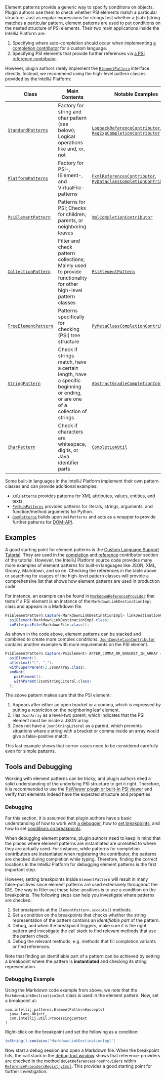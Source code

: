 [//]: # (title: Element Patterns)

<!-- Copyright 2000-2022 JetBrains s.r.o. and other contributors. Use of this source code is governed by the Apache 2.0 license that can be found in the LICENSE file. -->

Element patterns provide a generic way to specify conditions on objects.
Plugin authors use them to check whether PSI elements match a particular structure.
Just as regular expressions for strings test whether a (sub-)string matches a particular pattern, element patterns are used to put conditions on the nested structure of PSI elements.
Their two main applications inside the IntelliJ Platform are:

1. Specifying where auto-completion should occur when implementing [a completion contributor](completion_contributor.md) for a custom language.
2. Specifying PSI elements that provide further references via [a PSI reference contributor](psi_references.md#contributed-references).

However, plugin authors rarely implement the [`ElementPattern`](upsource:///platform/core-api/src/com/intellij/patterns/ElementPattern.java) interface directly.
Instead, we recommend using the high-level pattern classes provided by the IntelliJ Platform:

| Class                                                                                                   | Main Contents                                                                                                             | Notable Examples                                                                                                                                                                                                                                                                                  |
|---------------------------------------------------------------------------------------------------------|---------------------------------------------------------------------------------------------------------------------------|---------------------------------------------------------------------------------------------------------------------------------------------------------------------------------------------------------------------------------------------------------------------------------------------------|
| [`StandardPatterns`](upsource:///platform/core-api/src/com/intellij/patterns/StandardPatterns.java)     | Factory for string and char pattern (see below); Logical operations like and, or, not                                     | [`LogbackReferenceContributor`](upsource:///plugins/groovy/src/org/jetbrains/plugins/groovy/ext/logback/LogbackReferenceContributor.kt), [`RegExpCompletionContributor`](upsource:///RegExpSupport/src/org/intellij/lang/regexp/RegExpCompletionContributor.java)                                 |
| [`PlatformPatterns`](upsource:///platform/core-api/src/com/intellij/patterns/PlatformPatterns.java)     | Factory for PSI-, IElement-, and VirtualFile-patterns                                                                     | [`FxmlReferencesContributor`](upsource:///plugins/javaFX/src/org/jetbrains/plugins/javaFX/fxml/refs/FxmlReferencesContributor.java), [`PyDataclassCompletionContributor`](upsource:///python/python-psi-impl/src/com/jetbrains/python/codeInsight/completion/PyDataclassCompletionContributor.kt) |
| [`PsiElementPattern`](upsource:///platform/core-api/src/com/intellij/patterns/PsiElementPattern.java)   | Patterns for PSI; Checks for children, parents, or neighboring leaves                                                     | [`XmlCompletionContributor`](upsource:///xml/impl/src/com/intellij/codeInsight/completion/XmlCompletionContributor.java)                                                                                                                                                                          |
| [`CollectionPattern`](upsource:///platform/core-api/src/com/intellij/patterns/CollectionPattern.java)   | Filter and check pattern collections; Mainly used to provide functionality for other high-level pattern classes           | [`PsiElementPattern`](upsource:///platform/core-api/src/com/intellij/patterns/PsiElementPattern.java)                                                                                                                                                                                             |
| [`TreeElementPattern`](upsource:///platform/core-api/src/com/intellij/patterns/TreeElementPattern.java) | Patterns specifically for checking (PSI) tree structure                                                                   | [`PyMetaClassCompletionContributor`](upsource:///python/python-psi-impl/src/com/jetbrains/python/codeInsight/completion/PyMetaClassCompletionContributor.java)                                                                                                                                    |
| [`StringPattern`](upsource:///platform/core-api/src/com/intellij/patterns/StringPattern.java)           | Check if strings match, have a certain length, have a specific beginning or ending, or are one of a collection of strings | [`AbstractGradleCompletionContributor`](upsource:///plugins/gradle/java/src/codeInsight/AbstractGradleCompletionContributor.kt)                                                                                                                                                                   |
| [`CharPattern`](upsource:///platform/core-api/src/com/intellij/patterns/CharPattern.java)               | Check if characters are whitespace, digits, or Java identifier parts                                                      | [`CompletionUtil`](upsource:///platform/analysis-impl/src/com/intellij/codeInsight/completion/CompletionUtil.java)                                                                                                                                                                                |

Some built-in languages in the IntelliJ Platform implement their own pattern classes and can provide additional examples:

- [`XmlPatterns`](upsource:///xml/xml-psi-api/src/com/intellij/patterns/XmlPatterns.java) provides patterns for XML attributes, values, entities, and texts.
- [`PythonPatterns`](upsource:///python/src/com/jetbrains/python/patterns/PythonPatterns.java) provides patterns for literals, strings, arguments, and function/method arguments for Python.
- [`DomPatterns`](upsource:///xml/dom-openapi/src/com/intellij/patterns/DomPatterns.java) builds upon `XmlPatterns` and acts as a wrapper to provide further patterns for [DOM-API](xml_dom_api.md).

## Examples

A good starting point for element patterns is the [Custom Language Support Tutorial](custom_language_support_tutorial.md).
They are used in the [completion](completion_contributor.md#define-a-completion-contributor) and [reference](reference_contributor.md#define-a-reference-contributor) contributor section of the tutorial.
However, the IntelliJ Platform source code provides many more examples of element patterns for built-in languages like JSON, XML, Groovy, Markdown, and so on.
Checking the references in the table above or searching for usages of the high-level pattern classes will provide a comprehensive list that shows how element patterns are used in production code.

For instance, an example can be found in [`MarkdownReferenceProvider`](upsource:///plugins/markdown/src/org/intellij/plugins/markdown/lang/references/MarkdownReferenceProvider.java) that tests if a PSI element is an instance of the `MarkdownLinkDestinationImpl` class and appears in a Markdown file.

```java
PsiElementPattern.Capture<MarkdownLinkDestinationImpl> linkDestinationCapture =
  psiElement(MarkdownLinkDestinationImpl.class).
  inFile(psiFile(MarkdownFile.class));
```

As shown in the code above, element patterns can be stacked and combined to create more complex conditions.
[`JsonCompletionContributor`](upsource:///json/src/com/intellij/json/codeinsight/JsonCompletionContributor.java) contains another example with more requirements on the PSI element.

```java
PsiElementPattern.Capture<PsiElement> AFTER_COMMA_OR_BRACKET_IN_ARRAY =
  psiElement().
  afterLeaf("[", ",").
  withSuperParent(2,JsonArray.class).
  andNot(
    psiElement().
    withParent(JsonStringLiteral.class)
  );
```

The above pattern makes sure that the PSI element:

1. Appears after either an open bracket or a comma, which is expressed by putting a restriction on the neighboring leaf element.
2. Has `JsonArray` as a level-two parent, which indicates that the PSI element must be inside a JSON array.
3. Does not have a `JsonStringLiteral` as a parent, which prevents situations where a string with a bracket or comma inside an array would give a false-positive match.

This last example shows that corner cases need to be considered carefully even for simple patterns.

## Tools and Debugging

Working with element patterns can be tricky, and plugin authors need a solid understanding of the underlying PSI structure to get it right.
Therefore, it is recommended to use the [PsiViewer plugin or built-in PSI viewer](explore_api.md#31-use-internal-mode-and-psiviewer) and verify that elements indeed have the expected structure and properties.

### Debugging

For this section, it is assumed that plugin authors have a basic understanding of how to work with [a debugger](https://www.jetbrains.com/help/idea/debugging-code.html), how to [set breakpoints](https://www.jetbrains.com/help/idea/using-breakpoints.html#set-breakpoints), and how to set [conditions on breakpoints](https://www.jetbrains.com/help/idea/using-breakpoints.html#properties).

When debugging element patterns, plugin authors need to keep in mind that the places where element patterns are instantiated are unrelated to where they are actually used.
For instance, while patterns for completion contributors are instantiated when registering the contributor, the patterns are checked during completion while typing.
Therefore, finding the correct locations in the IntelliJ Platform for debugging element patterns is the first important step.

However, setting breakpoints inside `ElementPattern` will result in many false-positives since element patterns are used extensively throughout the IDE.
One way to filter out these false-positives is to use a condition on the breakpoints.
The following steps can help you investigate where patterns are checked:

1. Set breakpoints at the `ElementPattern.accepts()` methods.
2. Set a condition on the breakpoints that checks whether the string representation of the pattern contains an _identifiable part_ of the pattern.
3. Debug, and when the breakpoint triggers, make sure it is the right pattern and investigate the call stack to find relevant methods that use the pattern check.
4. Debug the relevant methods, e.g. methods that fill completion variants or find references.

Note that finding an identifiable part of a pattern can be achieved by setting a breakpoint where the pattern is **instantiated** and checking its string representation.

### Debugging Example

Using the Markdown code example from above, we note that the `MarkdownLinkDestinationImpl` class is used in the element pattern.
Now, set a breakpoint at:

```text
com.intellij.patterns.ElementPattern#accepts(
  java.lang.Object,
  com.intellij.util.ProcessingContext
)
```

Right-click on the breakpoint and set the following as a condition:

```java
toString().contains("MarkdownLinkDestinationImpl")
```

Now start a debug session and open a Markdown file.
When the breakpoint hits, the call stack in the [debug tool window](https://www.jetbrains.com/help/idea/debug-tool-window.html) shows that reference-providers are checked in the method `doGetReferencesFromProviders` within [`ReferenceProvidersRegistryImpl`](upsource:///platform/core-impl/src/com/intellij/psi/impl/source/resolve/reference/ReferenceProvidersRegistryImpl.java).
This provides a good starting point for further investigation.
